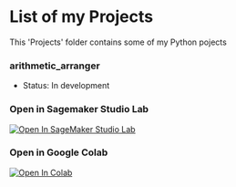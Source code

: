 # List of my Projects

This 'Projects' folder contains some of my Python pojects

### arithmetic_arranger

- Status: In development

### Open in Sagemaker Studio Lab
[![Open In SageMaker Studio Lab](https://studiolab.sagemaker.aws/studiolab.svg)](https://studiolab.sagemaker.aws/import/https://github.com/Roozeppe/Projects/blob/main/arithmetic_arranger.ipynb)

### Open in Google Colab
[![Open In Colab](https://colab.research.google.com/assets/colab-badge.svg)](https://colab.research.google.com/github/Roozeppe/Projects/blob/main/arithmetic_arranger.ipynb)